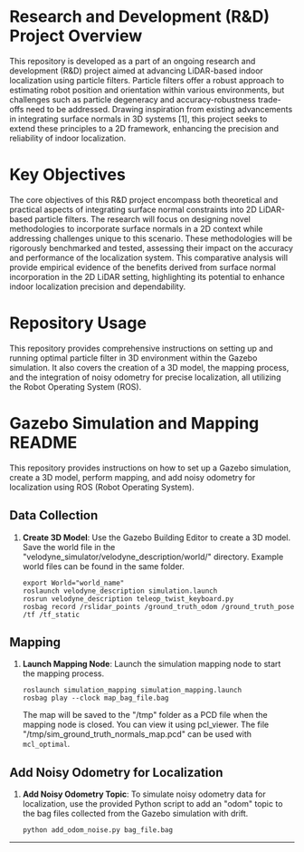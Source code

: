 # Research and Development (R&D) Project Overview
This repository is developed as a part of an ongoing research and development (R&D) project aimed at advancing LiDAR-based indoor localization using particle filters. Particle filters offer a robust approach to estimating robot position and orientation within various environments, but challenges such as particle degeneracy and accuracy-robustness trade-offs need to be addressed. Drawing inspiration from existing advancements in integrating surface normals in 3D systems [1], this project seeks to extend these principles to a 2D framework, enhancing the precision and reliability of indoor localization.

# Key Objectives
The core objectives of this R&D project encompass both theoretical and practical aspects of integrating surface normal constraints into 2D LiDAR-based particle filters. The research will focus on designing novel methodologies to incorporate surface normals in a 2D context while addressing challenges unique to this scenario. These methodologies will be rigorously benchmarked and tested, assessing their impact on the accuracy and performance of the localization system. This comparative analysis will provide empirical evidence of the benefits derived from surface normal incorporation in the 2D LiDAR setting, highlighting its potential to enhance indoor localization precision and dependability.

# Repository Usage
This repository provides comprehensive instructions on setting up and running optimal particle filter in 3D environment within the Gazebo simulation. It also covers the creation of a 3D model, the mapping process, and the integration of noisy odometry for precise localization, all utilizing the Robot Operating System (ROS).

# Gazebo Simulation and Mapping README

This repository provides instructions on how to set up a Gazebo simulation, create a 3D model, perform mapping, and add noisy odometry for localization using ROS (Robot Operating System).

## Data Collection

1. **Create 3D Model**: Use the Gazebo Building Editor to create a 3D model. Save the world file in the "velodyne_simulator/velodyne_description/world/" directory. Example world files can be found in the same folder.

    ```shell
    export World="world_name"
    roslaunch velodyne_description simulation.launch
    rosrun velodyne_description teleop_twist_keyboard.py
    rosbag record /rslidar_points /ground_truth_odom /ground_truth_pose /tf /tf_static
    ```

## Mapping

1. **Launch Mapping Node**: Launch the simulation mapping node to start the mapping process.

    ```shell
    roslaunch simulation_mapping simulation_mapping.launch
    rosbag play --clock map_bag_file.bag
    ```

    The map will be saved to the "/tmp" folder as a PCD file when the mapping node is closed. You can view it using pcl_viewer. The file "/tmp/sim_ground_truth_normals_map.pcd" can be used with `mcl_optimal`.

## Add Noisy Odometry for Localization

1. **Add Noisy Odometry Topic**: To simulate noisy odometry data for localization, use the provided Python script to add an "odom" topic to the bag files collected from the Gazebo simulation with drift.

    ```shell
    python add_odom_noise.py bag_file.bag
    ```

---
